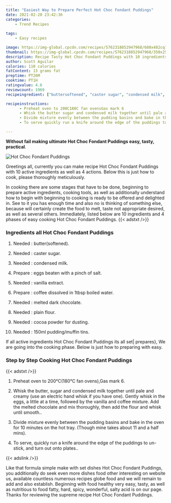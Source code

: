 ```yaml
---
title: "Easiest Way to Prepare Perfect Hot Choc Fondant Puddings"
date: 2021-02-20 23:42:36
categories:
    - Trend Recipes
    
tags:
    - Easy recipes

image: https://img-global.cpcdn.com/recipes/5762318852947968/680x482cq70/hot-choc-fondant-puddings-recipe-main-photo.jpg
thumbnail: https://img-global.cpcdn.com/recipes/5762318852947968/350x250cq70/hot-choc-fondant-puddings-recipe-main-photo.jpg
description: Recipe Tasty Hot Choc Fondant Puddings with 10 ingredients and 4 stages of easy cooking.
author: Scott Aguilar
calories: 110 calories
fatContent: 13 grams fat
preptime: PT26M
cooktime: PT1H
ratingvalue: 4.6
reviewcount: 1969
recipeingredient: ["buttersoftened", "caster sugar", "condensed milk", "eggs beaten with a pinch of salt", "vanilla extract", "coffee dissolved in 1tbsp boiled water", "melted dark chocolate", "plain flour", "cocoa powder for dusting", "150ml puddingmuffin tins"]

recipeinstructions: 
      - Preheat oven to 200C180C fan ovensGas mark 6 
      - Whisk the butter sugar and condensed milk together until pale and creamy use an electric hand whisk if you have one Gently whisk in the eggs a little at a time followed by the vanilla and coffee mixture Add the melted chocolate and mix thoroughly then add the flour and whisk until smooth 
      - Divide mixture evenly between the pudding basins and bake in the oven for 10 minutes on the hot tray Though mine takes about 11 and a half mins 
      - To serve quickly run a knife around the edge of the puddings to unstick and turn out onto plates

---
```




**Without fail making ultimate Hot Choc Fondant Puddings easy, tasty, practical**. 


![Hot Choc Fondant Puddings](https://img-global.cpcdn.com/recipes/5762318852947968/680x482cq70/hot-choc-fondant-puddings-recipe-main-photo.jpg "Hot Choc Fondant Puddings")




Greetings all, currently you can make recipe Hot Choc Fondant Puddings with 10 active ingredients as well as 4 actions. Below this is just how to cook, please thoroughly meticulously.

In cooking there are some stages that have to be done, beginning to prepare active ingredients, cooking tools, as well as additionally understand how to begin with beginning to cooking is ready to be offered and delighted in. See to it you has enough time and also no is thinking of something else, because will certainly create the food to melt, taste not appropriate desired, as well as several others. Immediately, listed below are 10 ingredients and 4 phases of easy cooking Hot Choc Fondant Puddings.
{{< adstxt />}}

### Ingredients all Hot Choc Fondant Puddings


1. Needed  : butter(softened).

1. Needed  : caster sugar.

1. Needed  : condensed milk.

1. Prepare  : eggs beaten with a pinch of salt.

1. Needed  : vanilla extract.

1. Prepare  : coffee dissolved in 1tbsp boiled water.

1. Needed  : melted dark chocolate.

1. Needed  : plain flour.

1. Needed  : cocoa powder for dusting.

1. Needed  : 150ml pudding/muffin tins.



If all active ingredients Hot Choc Fondant Puddings its all set| prepares}, We are going into the cooking phase. Below is just how to preparing with easy.

### Step by Step Cooking Hot Choc Fondant Puddings

{{< adstxt />}}


1. Preheat oven to 200°C(180°C fan ovens),Gas mark 6.



1. Whisk the butter, sugar and condensed milk together until pale and creamy (use an electric hand whisk if you have one). Gently whisk in the eggs, a little at a time, followed by the vanilla and coffee mixture. Add the melted chocolate and mix thoroughly, then add the flour and whisk until smooth..



1. Divide mixture evenly between the pudding basins and bake in the oven for 10 minutes on the hot tray. (Though mine takes about 11 and a half mins).



1. To serve, quickly run a knife around the edge of the puddings to un-stick, and turn out onto plates..





{{< adslink />}}

Like that formula simple make with set dishes Hot Choc Fondant Puddings, you additionally do seek even more dishes food other interesting on website us, available countless numerous recipes globe food and we will remain to add and also establish. Beginning with food healthy very easy, tasty, as well as nutritious to food fatty, hard, spicy, wonderful, salty acid is on our page. Thanks for reviewing the supreme recipe Hot Choc Fondant Puddings.
